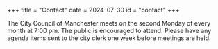 +++
title = "Contact"
date = 2024-07-30
id = "contact"
+++

The City Council of Manchester meets on the second Monday of every month at 7:00 pm. The public is encouraged to attend. Please have any agenda items sent to the city clerk one week before meetings are held.